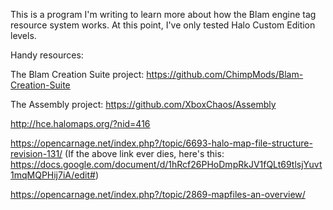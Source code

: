 This is a program I'm writing to learn more about how the Blam engine tag resource system works.
At this point, I've only tested Halo Custom Edition levels.



Handy resources:


The Blam Creation Suite project:
https://github.com/ChimpMods/Blam-Creation-Suite

The Assembly project:
https://github.com/XboxChaos/Assembly

http://hce.halomaps.org/?nid=416

https://opencarnage.net/index.php?/topic/6693-halo-map-file-structure-revision-131/
(If the above link ever dies, here's this: https://docs.google.com/document/d/1hRcf26PHoDmpRkJV1fQLt69tlsjYuvt1mqMQPHij7iA/edit#)

https://opencarnage.net/index.php?/topic/2869-mapfiles-an-overview/